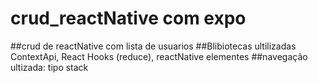 # crud_reactNative com expo

##crud de reactNative com lista de usuarios
##Blibiotecas ultilizadas ContextApi, React Hooks (reduce), reactNative elementes
##navegação ultizada: tipo stack
